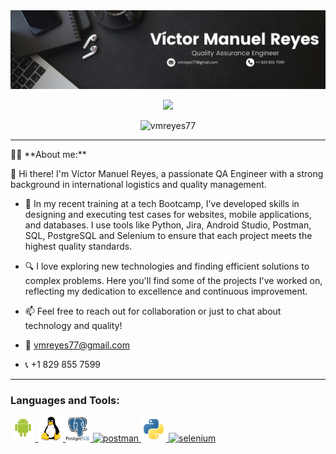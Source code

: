 <div id="header" align="center">
  <img decoding="async" src="https://github.com/vmreyes77/vmreyes77/blob/main/Cover_Github.png?raw=true" width="800"/>
</div>

<div align="center">
  
[![](https://img.shields.io/badge/LinkedIn-0077B5?style=for-the-badge&logo=linkedin&logoColor=white)](https://www.linkedin.com/in/v%C3%ADctor-manuel-reyes-vargas/)
</div>

<p align="center"> <img src="https://komarev.com/ghpvc/?username=vmreyes77&label=Profile%20views&color=0e75b6&style=flat" alt="vmreyes77" /> </p>

---
 <div id="header" align="left">
👨‍💻  **About me:**
  
👋 Hi there! I'm Víctor Manuel Reyes, a passionate QA Engineer with a strong background in international logistics and quality management.

* 🌱 In my recent training at a tech Bootcamp, I've developed skills in designing and executing test cases for websites, mobile applications, and databases. I use tools like Python, Jira, Android Studio, Postman, SQL, PostgreSQL and Selenium to ensure that each project meets the highest quality standards.

* 🔍 I love exploring new technologies and finding efficient solutions to complex problems. Here you'll find some of the projects I've worked on, reflecting my dedication to excellence and continuous improvement.

* 📫 Feel free to reach out for collaboration or just to chat about technology and quality!
  
* 📧 vmreyes77@gmail.com
  
* 📞 +1 829 855 7599

---
<h3 align="left">Languages and Tools:</h3>
<p align="left"> <a href="https://developer.android.com" target="_blank" rel="noreferrer"> <img src="https://raw.githubusercontent.com/devicons/devicon/master/icons/android/android-original-wordmark.svg" alt="android" width="40" height="40"/> </a> <a href="https://www.linux.org/" target="_blank" rel="noreferrer"> <img src="https://raw.githubusercontent.com/devicons/devicon/master/icons/linux/linux-original.svg" alt="linux" width="40" height="40"/> </a> <a href="https://www.postgresql.org" target="_blank" rel="noreferrer"> <img src="https://raw.githubusercontent.com/devicons/devicon/master/icons/postgresql/postgresql-original-wordmark.svg" alt="postgresql" width="40" height="40"/> </a> <a href="https://postman.com" target="_blank" rel="noreferrer"> <img src="https://www.vectorlogo.zone/logos/getpostman/getpostman-icon.svg" alt="postman" width="40" height="40"/> </a> <a href="https://www.python.org" target="_blank" rel="noreferrer"> <img src="https://raw.githubusercontent.com/devicons/devicon/master/icons/python/python-original.svg" alt="python" width="40" height="40"/> </a> <a href="https://www.selenium.dev" target="_blank" rel="noreferrer"> <img src="https://raw.githubusercontent.com/detain/svg-logos/780f25886640cef088af994181646db2f6b1a3f8/svg/selenium-logo.svg" alt="selenium" width="40" height="40"/> </a> </p>

